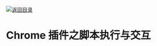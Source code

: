 [![返回目录](https://i.postimg.cc/50XLzC7C/image.png)](https://github.com/wx-chevalier/Web-Series)

# Chrome 插件之脚本执行与交互
